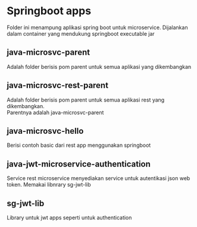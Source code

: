 # Springboot apps

Folder ini menampung aplikasi spring boot untuk microservice. Dijalankan dalam container yang mendukung springboot executable jar

## java-microsvc-parent

Adalah folder berisis pom parent untuk semua aplikasi yang dikembangkan

## java-microsvc-rest-parent

Adalah folder berisis pom parent untuk semua aplikasi rest yang dikembangkan.   
Parentnya adalah java-microsvc-parent

## java-microsvc-hello

Berisi contoh basic dari rest app menggunakan springboot

## java-jwt-microservice-authentication

Service rest microservice menyediakan service untuk autentikasi json web token. Memakai libnrary sg-jwt-lib

## sg-jwt-lib

Library untuk jwt apps seperti untuk authentication

